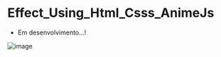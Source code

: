 # Effect_Using_Html_Csss_AnimeJs

- Em desenvolvimento...!

![image](https://user-images.githubusercontent.com/90580011/200433993-b6c6323b-8a87-45e8-a0c9-cdf9f4472e57.png)
